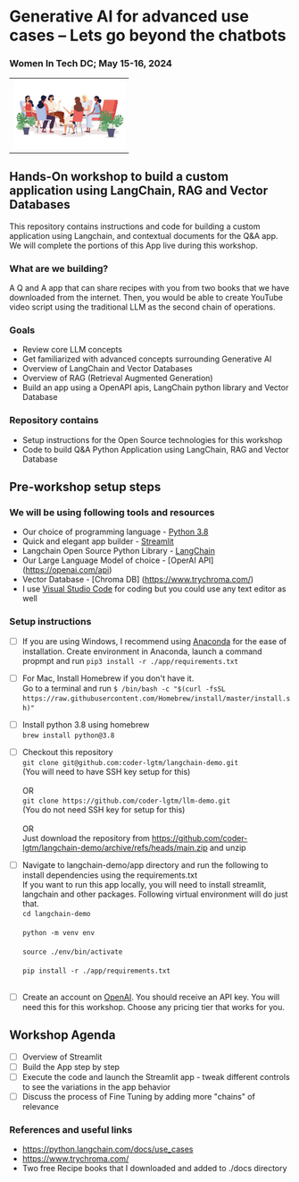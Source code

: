 # Generative AI for advanced use cases – Lets go beyond the chatbots
### Women In Tech DC; May 15-16, 2024
<table><tr>
  <td><img
  src="./images/womenconf.jpeg"
  alt="Alt text"
  title="Train your model"
  style="display: inline-block; margin: 0 auto; max-width: 200px"></td>
</tr></table>

## Hands-On workshop to build a custom application using LangChain, RAG and Vector Databases
This repository contains instructions and code for building a custom application using Langchain, and contextual documents for the Q&A app. We will complete the portions of this App live during this workshop.

### What are we building?
A Q and A app that can share recipes with you from two books that we have downloaded from the internet. Then, you would be able to create YouTube video script using the traditional LLM as the second chain of operations.

### Goals
* Review core LLM concepts
* Get familiarized with advanced concepts surrounding Generative AI
* Overview of LangChain and Vector Databases
* Overview of RAG (Retrieval Augmented Generation) 
* Build an app using a OpenAPI apis, LangChain python library and Vector Database
  
### Repository contains
* Setup instructions for the Open Source technologies for this workshop
* Code to build Q&A Python Application using LangChain, RAG and Vector Database
  
## Pre-workshop setup steps
### We will be using following tools and resources
* Our choice of programming language -  [Python 3.8](https://www.python.org/downloads/release/python-380/)
* Quick and elegant app builder - [Streamlit](https://streamlit.io/)
* Langchain Open Source Python Library - [LangChain](https://python.langchain.com/docs/get_started/introduction/)
* Our Large Language Model of choice - [OperAI API] (https://openai.com/api)
* Vector Database - [Chroma DB] (https://www.trychroma.com/)
* I use [Visual Studio Code](https://code.visualstudio.com/download) for coding but you could use any text editor as well

### Setup instructions
- [ ] If you are using Windows, I recommend using [Anaconda](https://www.anaconda.com/download) for the ease of installation. Create environment in Anaconda, launch a command propmpt and run ```pip3 install -r ./app/requirements.txt``` <br>
- [ ] For Mac, Install Homebrew if you don't have it. <br>
      Go to a terminal and run ```$ /bin/bash -c "$(curl -fsSL https://raw.githubusercontent.com/Homebrew/install/master/install.sh)"```
- [ ] Install python 3.8 using homebrew <br>
      ```brew install python@3.8```
      
- [ ] Checkout this repository </br>
      ```git clone git@github.com:coder-lgtm/langchain-demo.git``` <br> (You will need to have SSH key setup for this) <br><br>
      OR <br>
      ```git clone https://github.com/coder-lgtm/llm-demo.git``` <br> (You do not need SSH key for setup for this)  <br><br>
      OR <br>
      Just download the repository from https://github.com/coder-lgtm/langchain-demo/archive/refs/heads/main.zip and unzip <br>
- [ ] Navigate to langchain-demo/app directory and run the following to install dependencies using the requirements.txt <br>
      If you want to run this app locally, you will need to install streamlit, langchain and other packages. Following virtual environment will do 
      just that. <br>
      ```cd langchain-demo``` <br><br>
      ```python -m venv env``` <br><br>
      ```source ./env/bin/activate``` <br><br>
      ```pip install -r ./app/requirements.txt``` <br><br>
- [ ] Create an account on [OpenAI](https://openai.com/api). You should receive an API key. You will need this for this workshop. Choose any pricing tier that works for you. 

## Workshop Agenda

- [ ] Overview of Streamlit 
- [ ] Build the App step by step
- [ ] Execute the code and launch the Streamlit app - tweak different controls to see the variations in the app behavior
- [ ] Discuss the process of Fine Tuning by adding more "chains" of relevance
 
### References and useful links
* https://python.langchain.com/docs/use_cases
* https://www.trychroma.com/
* Two free Recipe books that I downloaded and added to ./docs directory
  
